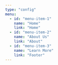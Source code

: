 ```yaml
---
type: "config"
menu:
  - id: "menu-item-1"
    name: "Home"
    link: "Home"
  - id: "menu-item-2"
    name: "About Us"
    link: "About"
  - id: "menu-item-3"
    name: "Learn More"
    link: "Footer"
---
```

